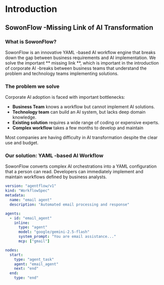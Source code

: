 # Introduction

## SowonFlow -Missing Link of AI Transformation

### What is SowonFlow?

SowonFlow is an innovative YAML -based AI workflow engine that breaks down the gap between business requirements and AI implementation. We solve the important ** missing link **, which is important in the introduction of corporate AI -breaks between business teams that understand the problem and technology teams implementing solutions.

### The problem we solve

Corporate AI adoption is faced with important bottlenecks:

* **Business Team** knows a workflow but cannot implement AI solutions.
* **Technology team** can build an AI system, but lacks deep domain knowledge.
* **Existing solution** requires a wide range of coding or expensive experts.
* **Complex workflow** takes a few months to develop and maintain

Most companies are having difficulty in AI transformation despite the clear use and budget.

### Our solution: YAML -based AI Workflow

SowonFlow converts complex AI orchestrations into a YAML configuration that a person can read. Developers can immediately implement and maintain workflows defined by business analysts.

```yaml
version: "agentflow/v1"
kind: "WorkflowSpec"
metadata:
  name: "email agent"
  description: "Automated email processing and response"

agents:
  - id: "email_agent"
    inline:
      type: "agent"
      model: "google/gemini-2.5-flash"
      system_prompt: "You are email assistance..."
      mcp: ["gmail"]

nodes:
  start:
    type: "agent_task"
    agent: "email_agent"
    next: "end"
  end:
    type: "end"
```
